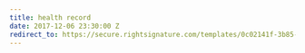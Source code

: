 ```yaml
---
title: health record
date: 2017-12-06 23:30:00 Z
redirect_to: https://secure.rightsignature.com/templates/0c02141f-3b85-462f-8c81-10f3b1df6a68/template-signer-link/87e926d2cf3bb6fb5ca9d2352ae3bbc5
---
```


